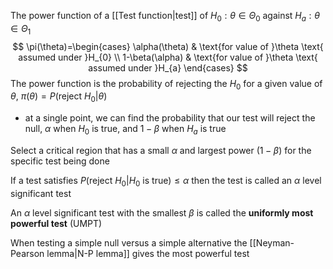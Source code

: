 The power function of a [[Test function|test]] of $H_{0}: \theta \in \Theta_{0}$ against $H_{a}: \theta \in \Theta_{1}$
$$
\pi(\theta)=\begin{cases}
\alpha(\theta) & \text{for value of }\theta \text{ assumed under }H_{0} \\
1-\beta(\alpha) & \text{for value of }\theta \text{ assumed under }H_{a}
\end{cases}
$$
The power function is the probability of rejecting the $H_{0}$ for a given value of $\theta$, $\pi(\theta)=P(\text{reject }H_{0}|\theta)$
- at a single point, we can find the probability that our test will reject the null, $\alpha$ when $H_{0}$ is true, and $1-\beta$ when $H_{a}$ is true

Select a critical region that has a small $\alpha$ and largest power $(1-\beta)$ for the specific test being done

If a test satisfies $P(\text{reject }H_{0}|H_{0} \text{ is true})\leq\alpha$ then the test is called an $\alpha$ level significant test

An $\alpha$ level significant test with the smallest $\beta$ is called the **uniformly most powerful test** (UMPT)

When testing a simple null versus a simple alternative the [[Neyman-Pearson lemma|N-P lemma]] gives the most powerful test

